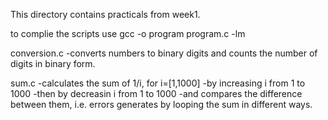This directory contains practicals from week1. 

to complie the scripts use gcc -o program program.c -lm 

conversion.c 
-converts numbers to binary digits and counts the number of digits in binary form.

sum.c
-calculates the sum of 1/i, for i=[1,1000]
-by increasing i from 1 to 1000
-then by decreasin i from 1 to 1000
-and compares the difference between them, i.e. errors generates by looping the sum in different ways. 
